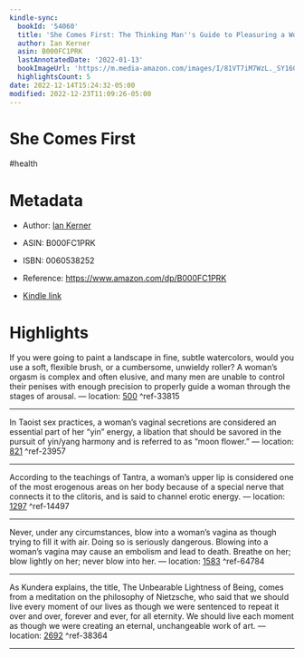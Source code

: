 ```yaml
---
kindle-sync:
  bookId: '54060'
  title: 'She Comes First: The Thinking Man''s Guide to Pleasuring a Woman (Kerner)'
  author: Ian Kerner
  asin: B000FC1PRK
  lastAnnotatedDate: '2022-01-13'
  bookImageUrl: 'https://m.media-amazon.com/images/I/81VT7iM7WzL._SY160.jpg'
  highlightsCount: 5
date: 2022-12-14T15:24:32-05:00
modified: 2022-12-23T11:09:26-05:00
---
```

# She Comes First

#health

# Metadata

* Author: [Ian Kerner](https://www.amazon.com/Ian-Kerner/e/B001H6Q1PO/ref=dp_byline_cont_ebooks_1)

* ASIN: B000FC1PRK

* ISBN: 0060538252

* Reference: <https://www.amazon.com/dp/B000FC1PRK>

* [Kindle link](kindle://book?action=open&asin=B000FC1PRK)

# Highlights

If you were going to paint a landscape in fine, subtle watercolors, would you use a soft, flexible brush, or a cumbersome, unwieldy roller? A woman’s orgasm is complex and often elusive, and many men are unable to control their penises with enough precision to properly guide a woman through the stages of arousal. — location: [500](kindle://book?action=open&asin=B000FC1PRK&location=500) ^ref-33815

---

In Taoist sex practices, a woman’s vaginal secretions are considered an essential part of her “yin” energy, a libation that should be savored in the pursuit of yin/yang harmony and is referred to as “moon flower.” — location: [821](kindle://book?action=open&asin=B000FC1PRK&location=821) ^ref-23957

---

According to the teachings of Tantra, a woman’s upper lip is considered one of the most erogenous areas on her body because of a special nerve that connects it to the clitoris, and is said to channel erotic energy. — location: [1297](kindle://book?action=open&asin=B000FC1PRK&location=1297) ^ref-14497

---

Never, under any circumstances, blow into a woman’s vagina as though trying to fill it with air. Doing so is seriously dangerous. Blowing into a woman’s vagina may cause an embolism and lead to death. Breathe on her; blow lightly on her; never blow into her. — location: [1583](kindle://book?action=open&asin=B000FC1PRK&location=1583) ^ref-64784

---

As Kundera explains, the title, The Unbearable Lightness of Being, comes from a meditation on the philosophy of Nietzsche, who said that we should live every moment of our lives as though we were sentenced to repeat it over and over, forever and ever, for all eternity. We should live each moment as though we were creating an eternal, unchangeable work of art. — location: [2692](kindle://book?action=open&asin=B000FC1PRK&location=2692) ^ref-38364

---

